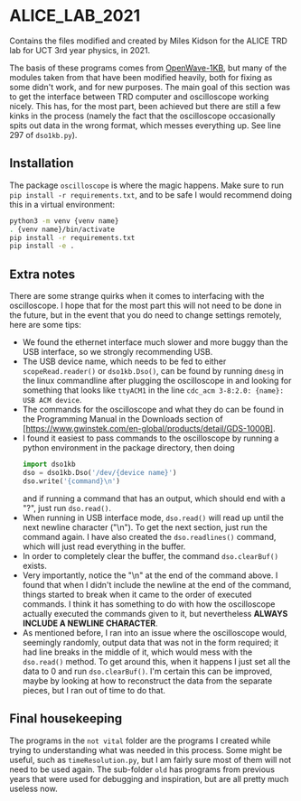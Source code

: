 # ALICE_LAB_2021
Contains the files modified and created by Miles Kidson for the ALICE TRD lab for UCT 3rd year physics, in 2021.

The basis of these programs comes from [OpenWave-1KB](https://github.com/tdietel/OpenWave-1KB), but many of the modules taken from that have been modified heavily, both for fixing as some didn't work, and for new purposes. The main goal of this section was to get the interface between TRD computer and oscilloscope working nicely. This has, for the most part, been achieved but there are still a few kinks in the process (namely the fact that the oscilloscope occasionally spits out data in the wrong format, which messes everything up. See line 297 of `dso1kb.py`). 

## Installation
The package `oscilloscope` is where the magic happens. Make sure to run `pip install -r requirements.txt`, and to be safe I would recommend doing this in a virtual environment:
```bash
python3 -m venv {venv name}
. {venv name}/bin/activate
pip install -r requirements.txt
pip install -e .
```

## Extra notes
There are some strange quirks when it comes to interfacing with the oscilloscope. I hope that for the most part this will not need to be done in the future, but in the event that you do need to change settings remotely, here are some tips:
- We found the ethernet interface much slower and more buggy than the USB interface, so we strongly recommending USB.
- The USB device name, which needs to be fed to either `scopeRead.reader()` or `dso1kb.Dso()`, can be found by running `dmesg` in the linux commandline after plugging the oscilloscope in and looking for something that looks like `ttyACM1` in the line `cdc_acm 3-8:2.0: {name}: USB ACM device`.
- The commands for the oscilloscope and what they do can be found in the Programming Manual in the Downloads section of [https://www.gwinstek.com/en-global/products/detail/GDS-1000B].
- I found it easiest to pass commands to the oscilloscope by running a python environment in the package directory, then doing 
    ```python
    import dso1kb
    dso = dso1kb.Dso('/dev/{device name}')
    dso.write('{command}\n')
    ```
    and if running a command that has an output, which should end with a "?", just run `dso.read()`. 
- When running in USB interface mode, `dso.read()` will read up until the next newline character ("\\n"). To get the next section, just run the command again. I have also created the `dso.readlines()` command, which will just read everything in the buffer.
- In order to completely clear the buffer, the command `dso.clearBuf()` exists.
- Very importantly, notice the "\\n" at the end of the command above. I found that when I didn't include the newline at the end of the command, things started to break when it came to the order of executed commands. I think it has something to do with how the oscilloscope actually executed the commands given to it, but nevertheless **ALWAYS INCLUDE A NEWLINE CHARACTER**.
- As mentioned before, I ran into an issue where the oscilloscope would, seemingly randomly, output data that was not in the form required; it had line breaks in the middle of it, which would mess with the `dso.read()` method. To get around this, when it happens I just set all the data to 0 and run `dso.clearBuf()`. I'm certain this can be improved, maybe by looking at how to reconstruct the data from the separate pieces, but I ran out of time to do that.

## Final housekeeping
The programs in the `not vital` folder are the programs I created while trying to understanding what was needed in this process. Some might be useful, such as `timeResolution.py`, but I am fairly sure most of them will not need to be used again. The sub-folder `old` has programs from previous years that were used for debugging and inspiration, but are all pretty much useless now.
